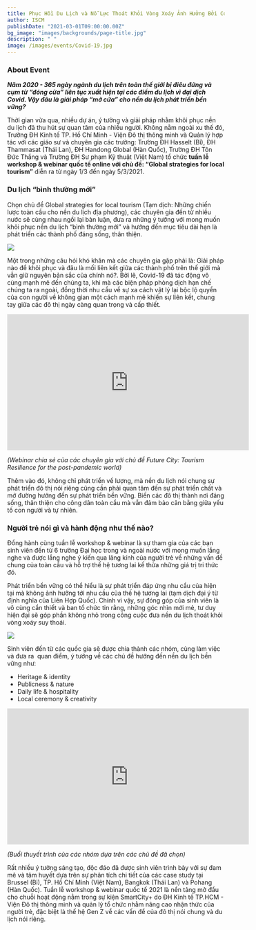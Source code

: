 ```yaml
---
title: Phục Hồi Du Lịch và Nỗ Lực Thoát Khỏi Vòng Xoáy Ảnh Hưởng Bởi Covid-19
author: ISCM
publishDate: "2021-03-01T09:00:00.00Z"
bg_image: "images/backgrounds/page-title.jpg"
description: " "
image: /images/events/Covid-19.jpg
---
```


### About Event
<!--StartFragment-->

***Năm 2020 - 365 ngày ngành du lịch trên toàn thế giới bị điêu đứng và cụm từ “đóng cửa” liên tục xuất hiện tại các điểm du lịch vì đại dịch Covid. Vậy đâu là giải pháp “mở cửa” cho nền du lịch phát triển bền vững?***

Thời gian vừa qua, nhiều dự án, ý tưởng và giải pháp nhằm khôi phục nền du lịch đã thu hút sự quan tâm của nhiều người. Không nằm ngoài xu thế đó, Trường ĐH Kinh tế TP. Hồ Chí Minh - Viện Đô thị thông minh và Quản lý hợp tác với các giáo sư và chuyên gia các trường: Trường ĐH Hasselt (Bỉ), ĐH Thammasat (Thái Lan), ĐH Handong Global (Hàn Quốc), Trường ĐH Tôn Đức Thắng và Trường ĐH Sư phạm Kỹ thuật (Việt Nam) tổ chức **tuần lễ workshop & webinar quốc tế online với chủ đề: “Global strategies for local tourism”** diễn ra từ ngày 1/3 đến ngày 5/3/2021.

### Du lịch “bình thường mới”

Chọn chủ đề Global strategies for local tourism (Tạm dịch: Những chiến lược toàn cầu cho nền du lịch địa phương), các chuyên gia đến từ nhiều nước sẽ cùng nhau ngồi lại bàn luận, đưa ra những ý tưởng với mong muốn khôi phục nền du lịch “bình thường mới” và hướng đến mục tiêu dài hạn là phát triển các thành phố đáng sống, thân thiện.

![](/images/wsstudio1-800x533px.jpg)

Một trong những câu hỏi khó khăn mà các chuyên gia gặp phải là: Giải pháp nào để khôi phục và đâu là mối liên kết giữa các thành phố trên thế giới mà vẫn giữ nguyên bản sắc của chính nó?. Bởi lẽ, Covid-19 đã tác động vô cùng mạnh mẽ đến chúng ta, khi mà các biện pháp phòng dịch hạn chế chúng ta ra ngoài, đồng thời nhu cầu về sự xa cách vật lý lại bộc lộ quyền của con người về không gian một cách mạnh mẽ khiến sự liên kết, chung tay giữa các đô thị ngày càng quan trọng và cấp thiết.

<iframe width="560" height="315" src="https://www.youtube.com/embed/3kJkeXP-0xQ" frameborder="0" allow="accelerometer; autoplay; clipboard-write; encrypted-media; gyroscope; picture-in-picture" allowfullscreen></iframe>

*(Webinar chia sẻ của các chuyên gia với chủ đề Future City: Tourism Resilience for the post-pandemic world)*

Thêm vào đó, không chỉ phát triển về lượng, mà nền du lịch nói chung sự phát triển đô thị nói riêng cũng cần phải quan tâm đến sự phát triển chất và mở đường hướng đến sự phát triển bền vững. Biến các đô thị thành nơi đáng sống, thân thiện cho công dân toàn cầu mà vẫn đảm bảo cân bằng giữa yếu tố con người và tự nhiên.

### Người trẻ nói gì và hành động như thế nào?

Đồng hành cùng tuần lễ workshop & webinar là sự tham gia của các bạn sinh viên đến từ 6 trường Đại học trong và ngoài nước với mong muốn lắng nghe và được lắng nghe ý kiến qua lăng kính của người trẻ về những vấn đề chung của toàn cầu và hỗ trợ thế hệ tương lai kế thừa những giá trị tri thức đó.

Phát triển bền vững có thể hiểu là sự phát triển đáp ứng nhu cầu của hiện tại mà không ảnh hưởng tới nhu cầu của thế hệ tương lai (tạm dịch đại ý từ định nghĩa của Liên Hợp Quốc). Chính vì vậy, sự đóng góp của sinh viên là vô cùng cần thiết và ban tổ chức tin rằng, những góc nhìn mới mẻ, tư duy hiện đại sẽ góp phần không nhỏ trong công cuộc đưa nền du lịch thoát khỏi vòng xoáy suy thoái.

![](/images/4_800x533.png)

Sinh viên đến từ các quốc gia sẽ được chia thành các nhóm, cùng làm việc và đưa ra  quan điểm, ý tưởng về các chủ đề hướng đến nền du lịch bền vững như: 

* Heritage & identity
* Publicness & nature
* Daily life & hospitality
* Local ceremony & creativity

<iframe width="560" height="315" src="https://www.youtube.com/embed/ORj1Cc3ODqE" frameborder="0" allow="accelerometer; autoplay; clipboard-write; encrypted-media; gyroscope; picture-in-picture" allowfullscreen></iframe>

*(Buổi thuyết trình của các nhóm dựa trên các chủ đề đã chọn)*

Rất nhiều ý tưởng sáng tạo, độc đáo đã được sinh viên trình bày với sự đam mê và tâm huyết dựa trên sự phân tích chi tiết của các case study tại Brussel (Bỉ), TP. Hồ Chí Minh (Việt Nam), Bangkok (Thái Lan) và Pohang (Hàn Quốc). Tuần lễ workshop & webinar quốc tế 2021 là nền tảng mở đầu cho chuỗi hoạt động nằm trong sự kiện SmartCity+ do ĐH Kinh tế TP.HCM - Viện Đô thị thông minh và quản lý tổ chức nhằm nâng cao nhận thức của người trẻ, đặc biệt là thế hệ Gen Z về các vấn đề của đô thị nói chung và du lịch nói riêng.



<!--EndFragment-->